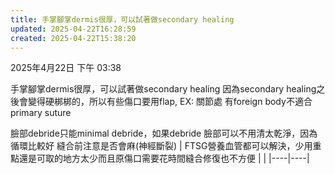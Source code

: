 ```yaml
---
title: 手掌腳掌dermis很厚，可以試著做secondary healing
updated: 2025-04-22T16:28:59
created: 2025-04-22T15:38:20
---
```



2025年4月22日
下午 03:38

手掌腳掌dermis很厚，可以試著做secondary healing
因為secondary healing之後會變得硬梆梆的，所以有些傷口要用flap, EX: 關節處
有foreign body不適合primary suture

臉部debride只能minimal debride，如果debride 臉部可以不用清太乾淨，因為循環比較好
縫合前注意是否會麻(神經斷裂)
| FTSG營養血管都可以解決，少用重點還是可取的地方太少而且原傷口需要花時間縫合修復也不方便 |  |
|----|----|

